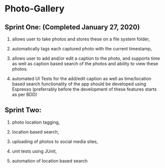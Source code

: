 # Photo-Gallery
## Sprint One: (Completed January 27, 2020)
1. allows user to take photos and stores these on a file system folder,
2. automatically tags each captured photo with the current timestamp,
3. allows user to add and/or edit a caption to the photo, and supports time as well as caption based search of the photos and ability to view these photos.

4. automated UI Tests for the add/edit caption as well as time/location based search functionality of the app should be developed using Espresso (preferrably before the development of these features starts as per BDD) 

## Sprint Two:
1. photo location tagging,

2. location based search, 

3. uploading of photos to social media sites,

4. unit tests using JUnit,

5. automation of location based search

